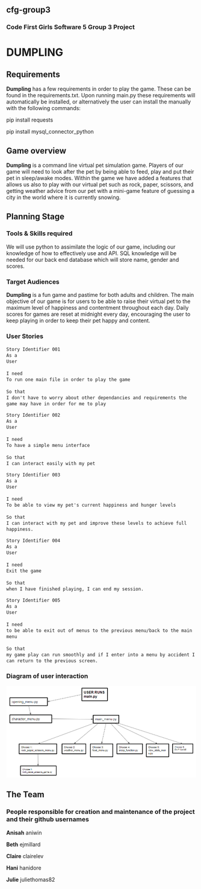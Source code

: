 ## cfg-group3
### Code First Girls Software 5 Group 3 Project

# **DUMPLING**

## Requirements
**Dumpling** has a few requirements in order to play the game. These can be found in the requirements.txt. Upon
running main.py these requirements will automatically be installed, or alternatively the user can install the manually 
with the following commands:

pip install requests

pip install mysql_connector_python


## Game overview

**Dumpling** is a command line virtual pet simulation game. Players of our game will need to look after the pet by being
able to feed, play and put their pet in sleep/awake modes. Within the game we have added a features that allows us also 
to play with our virtual pet such as rock, paper, scissors, and getting weather advice from our pet with a mini-game 
feature of guessing a city in the world where it is currently snowing.

## Planning Stage

### Tools & Skills required

We will use python to assimilate the logic of our game, including our knowledge of how to effectively use and API.
SQL knowledge will be needed for our back end database which will store name, gender and scores.

### Target Audiences

**Dumpling** is a fun game and pastime for both adults and children. The main objective of our game is for users to be 
able to raise their virtual pet to the maximum level of happiness and contentment throughout each day. Daily scores for 
games are reset at midnight every day, encouraging the user to keep playing in order to keep their pet happy and 
content.

### User Stories

```
Story Identifier 001
As a 
User

I need 
To run one main file in order to play the game

So that
I don't have to worry about other dependancies and requirements the game may have in order for me to play

```

```
Story Identifier 002
As a 
User

I need 
To have a simple menu interface

So that
I can interact easily with my pet

```

```
Story Identifier 003
As a 
User

I need 
To be able to view my pet's current happiness and hunger levels

So that
I can interact with my pet and improve these levels to achieve full happiness.

```

```
Story Identifier 004
As a 
User

I need 
Exit the game

So that
when I have finished playing, I can end my session.

```

```
Story Identifier 005
As a 
User

I need 
to be able to exit out of menus to the previous menu/back to the main menu

So that
my game play can run smoothly and if I enter into a menu by accident I can return to the previous screen.

```

### Diagram of user interaction

![img.png](img.png)


## The Team

### People responsible for creation and maintenance of the project and their github usernames

**Anisah** aniwin

**Beth** ejmillard

**Claire** clairelev

**Hani** hanidore

**Julie** juliethomas82
